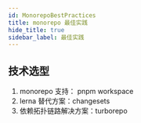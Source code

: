 ```yaml
---
id: MonorepoBestPractices
title: monorepo 最佳实践
hide_title: true
sidebar_label: 最佳实践
---
```


## 技术选型

1. monorepo 支持： pnpm workspace
2. lerna 替代方案：changesets
3. 依赖拓扑链路解决方案：turborepo
